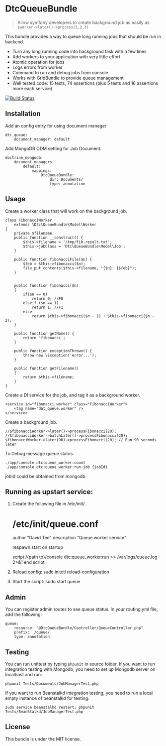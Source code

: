 DtcQueueBundle
==============

> Allow symfony developers to create background job as easily as: `$worker->later()->process(1,2,3)`

This bundle provides a way to queue long running jobs that should be
run in backend.

- Turn any long running code into background task with a few lines
- Add workers to your application with very little effort
- Atomic operation for jobs
- Logs errors from worker
- Command to run and debug jobs from console
- Works with GridBundle to provide queue management
- Well tested code: 15 tests, 74 assertions (plus 5 tests and 16 assertions more each service)

[![Build Status](https://secure.travis-ci.org/dtee/queue.png?branch=master)](http://travis-ci.org/dtee/queue)

Installation
------------

Add an config entry for using document manager

	dtc_queue:
	    document_manager: default


Add MongoDB ODM setting for Job Document.

	doctrine_mongodb:
	    document_managers:
	        default:
	            mappings:
	                DtcQueueBundle:
	                    dir: Documents/
	                    type: annotation

Usage
-----

Create a worker class that will work on the background job.

	class FibonacciWorker
	    extends \Dtc\QueueBundle\Model\Worker
	{
	    private $filename;
	    public function __construct() {
	        $this->filename = '/tmp/fib-result.txt';
	        $this->jobClass = 'Dtc\QueueBundle\Model\Job';
	    }

	    public function fibonacciFile($n) {
	        $feb = $this->fibonacci($n);
	        file_put_contents($this->filename, "{$n}: {$feb}");
	    }


	    public function fibonacci($n)
	    {
	        if($n == 0)
	            return 0; //F0
	        elseif ($n == 1)
	            return 1; //F1
	        else
	            return $this->fibonacci($n - 1) + $this->fibonacci($n - 2);
	    }

	    public function getName() {
	        return 'fibonacci';
	    }

	    public function exceptionThrown() {
	        throw new \Exception('error...');
	    }

	    public function getFilename()
	    {
	        return $this->filename;
	    }
	}


Create a DI service for the job, and tag it as a background worker.

	<service id="fibonacci_worker" class="FibonacciWorker">
	    <tag name="dat_queue.worker" />
	</service>

Create a background job.

	//$fibonacciWorker->later()->processFibonacci(20);
	//$fibonacciWorker->batchLater()->processFibonacci(20);
	$fibonacciWorker->later(90)->processFibonacci(20); // Run 90 seconds later

To Debug message queue status.

	./app/console dtc:queue_worker:count
	./app/console dtc:queue_worker:run-job {jobId}

jobId could be obtained from mongodb.

Running as upstart service:
---------------------------

1. Create the following file in /etc/init/.

	# /etc/init/queue.conf

	author "David Tee"
	description "Queue worker service"

	respawn
	start on startup

	script
	        /{path to}/console dtc:queue_worker:run >> /var/logs/queue.log 2>&1
	end script

2. Reload config: sudo initctl reload-configuration
3. Start the script: sudo start queue

Admin
-----

You can register admin routes to see queue status. In your routing.yml file, add the following:

	queue:
	    resource: "@DtcQueueBundle/Controller/QueueController.php"
	    prefix:  /queue/
	    type: annotation


Testing
-------

You can run unittest by typing `phpunit` in source folder. If you want to run
integration testing with Mongodb, you need to set up Mongodb server on
localhost and run:

	phpunit Tests/Documents/JobManagerTest.php

If you want to run Beanstalkd integration testing, you need to run a local
empty instance of beanstalkd for testing.

	sudo service beanstalkd restart; phpunit Tests/BeanStalkd/JobManagerTest.php

License
-------

This bundle is under the MIT license.